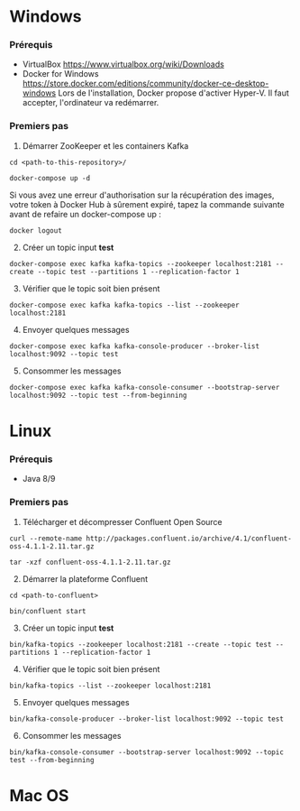 # Windows
### Prérequis
* VirtualBox https://www.virtualbox.org/wiki/Downloads
* Docker for Windows https://store.docker.com/editions/community/docker-ce-desktop-windows
Lors de l'installation, Docker propose d'activer Hyper-V. Il faut accepter, l'ordinateur va redémarrer.

### Premiers pas
1. Démarrer ZooKeeper et les containers Kafka

`cd <path-to-this-repository>/`

`docker-compose up -d`

Si vous avez une erreur d'authorisation sur la récupération des images, votre token à Docker Hub à sûrement expiré, tapez la commande suivante avant de refaire un docker-compose up :

`docker logout`

2. Créer un topic input **test**

`docker-compose exec kafka kafka-topics --zookeeper localhost:2181 --create --topic test --partitions 1 --replication-factor 1`

3. Vérifier que le topic soit bien présent

`docker-compose exec kafka kafka-topics --list --zookeeper localhost:2181`

4. Envoyer quelques messages

`docker-compose exec kafka kafka-console-producer --broker-list localhost:9092 --topic test`

5. Consommer les messages

`docker-compose exec kafka kafka-console-consumer --bootstrap-server localhost:9092 --topic test --from-beginning`

# Linux
### Prérequis
* Java 8/9
### Premiers pas
1. Télécharger et décompresser Confluent Open Source

`curl --remote-name http://packages.confluent.io/archive/4.1/confluent-oss-4.1.1-2.11.tar.gz`

`tar -xzf confluent-oss-4.1.1-2.11.tar.gz`

2. Démarrer la plateforme Confluent

`cd <path-to-confluent>`

`bin/confluent start`

3. Créer un topic input **test**

`bin/kafka-topics --zookeeper localhost:2181 --create --topic test --partitions 1 --replication-factor 1`

4. Vérifier que le topic soit bien présent

`bin/kafka-topics --list --zookeeper localhost:2181`

5. Envoyer quelques messages

`bin/kafka-console-producer --broker-list localhost:9092 --topic test`

6. Consommer les messages

`bin/kafka-console-consumer --bootstrap-server localhost:9092 --topic test --from-beginning`

# Mac OS
